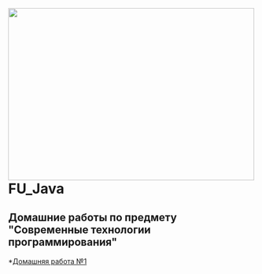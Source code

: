 <img src=https://c0.klipartz.com/pngpicture/1018/587/gratis-png-foca-de-puerto-thumbnail.png width="500" height="350" align="left"/>

# FU_Java
## Домашние работы по предмету  "Современные технологии программирования"

*[Домашняя работа №1](https://github.com/TatianaVolkovaa/FU_Java/tree/master/дз%2018.02.21/task2)
